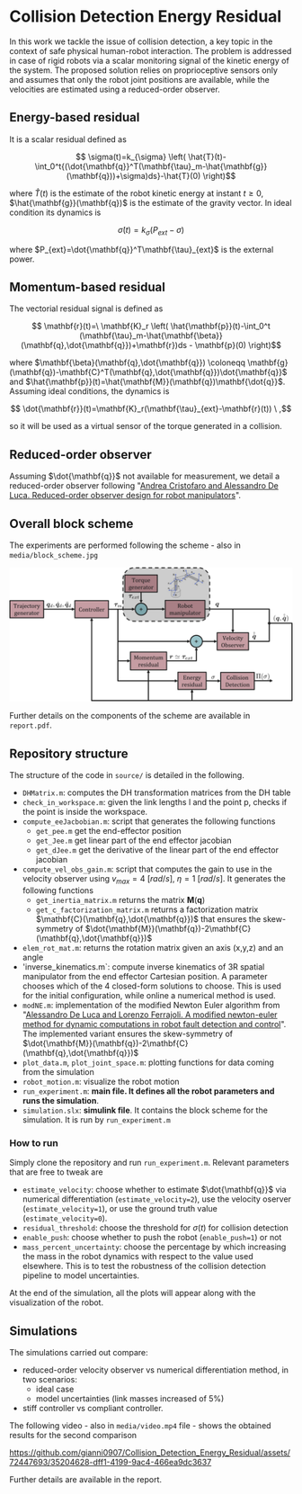 # Collision Detection Energy Residual
In this work we tackle the issue of collision detection, a key topic in the context of safe physical human-robot interaction. The problem is addressed in case of rigid robots via a scalar monitoring signal of the kinetic energy of the system. The proposed solution relies on proprioceptive sensors only and assumes that only the robot joint positions are available, while the velocities are estimated using a reduced-order observer.

## Energy-based residual
It is a scalar residual defined as
```math
        \sigma(t)=k_{\sigma} \left( \hat{T}(t)-\int_0^t{(\dot{\mathbf{q}}^T(\mathbf{\tau}_m-\hat{\mathbf{g}}(\mathbf{q}))+\sigma)ds}-\hat{T}(0) \right)
```
where $\hat{T}(t)$ is the estimate of the robot kinetic energy at instant $t\geq0$, $\hat{\mathbf{g}}(\mathbf{q})$ is the estimate of the gravity vector. In ideal condition its dynamics is
```math
        \dot{\sigma}(t)=k_{\sigma}\left( P_{ext}-\sigma \right)
```
where $P_{ext}=\dot{\mathbf{q}}^T\mathbf{\tau}_{ext}$ is the external power.

## Momentum-based residual
The vectorial residual signal is defined as
```math
        \mathbf{r}(t)=\ \mathbf{K}_r \left( \hat{\mathbf{p}}(t)-\int_0^t (\mathbf{\tau}_m-\hat{\mathbf{\beta}}(\mathbf{q},\dot{\mathbf{q}})+\mathbf{r})ds - \mathbf{p}(0) \right)
```
where $\mathbf{\beta}(\mathbf{q},\dot{\mathbf{q}}) \coloneqq \mathbf{g}(\mathbf{q})-\mathbf{C}^T(\mathbf{q},\dot{\mathbf{q}})\dot{\mathbf{q}}$ and $\hat{\mathbf{p}}(t)=\hat{\mathbf{M}}(\mathbf{q})\mathbf{\dot{q}}$.
Assuming ideal conditions, the dynamics is
```math
        \dot{\mathbf{r}}(t)=\mathbf{K}_r(\mathbf{\tau}_{ext}-\mathbf{r}(t)) \ ,
```
so it will be used as a virtual sensor of the torque generated in a collision.

## Reduced-order observer
Assuming $\dot{\mathbf{q}}$ not available for measurement, we detail a reduced-order observer following "[Andrea Cristofaro and Alessandro De Luca. Reduced-order observer design for robot manipulators](https://ieeexplore.ieee.org/document/9849836)".

## Overall block scheme
The experiments are performed following the scheme - also in `media/block_scheme.jpg`

![Block scheme](media/block_scheme.jpg)

Further details on the components of the scheme are available in `report.pdf`.

## Repository structure
The structure of the code in `source/` is detailed in the following.
* `DHMatrix.m`: computes the DH transformation matrices from the DH table
* `check_in_workspace.m`: given the link lengths l and the point p, checks if the point is inside the workspace.
* `compute_eeJacbobian.m`: script that generates the following functions
	- `get_pee.m` get the end-effector position
 	- `get_Jee.m` get linear part of the end effector jacobian
  	- `get_dJee.m` get the derivative of the linear part of the end effector jacobian
* `compute_vel_obs_gain.m`: script that computes the gain to use in the velocity observer using $v_{max}=4\ [rad/s],\ \eta=1\ [rad/s]$. It generates the following functions
 	- `get_inertia_matrix.m` returns the matrix $\mathbf{M}(\mathbf{q})$
  	- `get_c_factorization_matrix.m` returns a factorization matrix $\mathbf{C}(\mathbf{q},\dot{\mathbf{q}})$ that ensures the skew-symmetry of $\dot{\mathbf{M}}(\mathbf{q})-2\mathbf{C}(\mathbf{q},\dot{\mathbf{q}})$
* `elem_rot_mat.m`: returns the rotation matrix given an axis (x,y,z) and an angle
* 'inverse_kinematics.m`: compute inverse kinematics of 3R spatial manipulator from the end effector Cartesian position. A parameter chooses which of the 4 closed-form solutions to choose. This is used for the initial configuration, while online a numerical method is used.
* `modNE.m`: implementation of the modified Newton Euler algorithm from "[Alessandro De Luca and Lorenzo Ferrajoli. A modified newton-euler method for dynamic computations in robot fault detection and control](https://ieeexplore.ieee.org/document/5152618)". The implemented variant ensures the skew-symmetry of $\dot{\mathbf{M}}(\mathbf{q})-2\mathbf{C}(\mathbf{q},\dot{\mathbf{q}})$
* `plot_data.m`, `plot_joint_space.m`: plotting functions for data coming from the simulation
* `robot_motion.m`: visualize the robot motion
* `run_experiment.m`: **main file. It defines all the robot parameters and runs the simulation**.
* `simulation.slx`: **simulink file**. It contains the block scheme for the simulation. It is run by `run_experiment.m`

### How to run
Simply clone the repository and run `run_experiment.m`. Relevant parameters that are free to tweak are
* `estimate_velocity`: choose whether to estimate $\dot{\mathbf{q}}$ via numerical differentiation (`estimate_velocity=2`), use the velocity oserver (`estimate_velocity=1`), or use the ground truth value (`estimate_velocity=0`).
* `residual_threshold`: choose the threshold for $\sigma(t)$ for collision detection
* `enable_push`: choose whether to push the robot (`enable_push=1`) or not
* `mass_percent_uncertainty`: choose the percentage by which increasing the mass in the robot dynamics with respect to the value used elsewhere. This is to test the robustness of the collision detection pipeline to model uncertainties.

At the end of the simulation, all the plots will appear along with the visualization of the robot.

## Simulations
The simulations carried out compare:
* reduced-order velocity observer vs numerical differentiation method, in two scenarios:
	- ideal case
	- model uncertainties (link masses increased of 5%)
* stiff controller vs compliant controller.

The following video - also in `media/video.mp4` file - shows the obtained results for the second comparison

https://github.com/gianni0907/Collision_Detection_Energy_Residual/assets/72447693/35204628-dff1-4199-9ac4-466ea9dc3637


Further details are available in the report.
